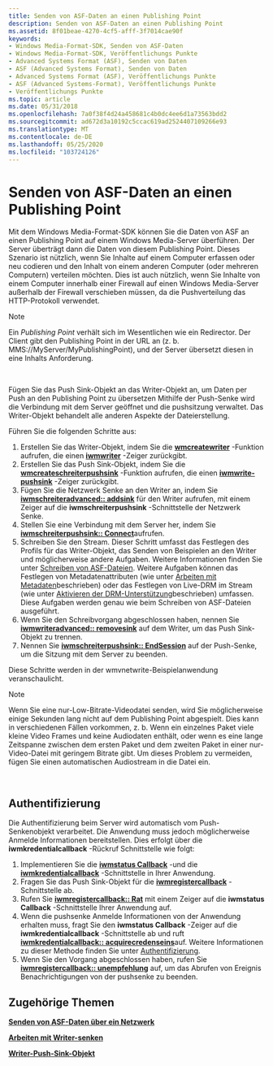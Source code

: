 ```yaml
---
title: Senden von ASF-Daten an einen Publishing Point
description: Senden von ASF-Daten an einen Publishing Point
ms.assetid: 8f01beae-4270-4cf5-afff-3f7014cae90f
keywords:
- Windows Media-Format-SDK, Senden von ASF-Daten
- Windows Media-Format-SDK, Veröffentlichungs Punkte
- Advanced Systems Format (ASF), Senden von Daten
- ASF (Advanced Systems Format), Senden von Daten
- Advanced Systems Format (ASF), Veröffentlichungs Punkte
- ASF (Advanced Systems-Format), Veröffentlichungs Punkte
- Veröffentlichungs Punkte
ms.topic: article
ms.date: 05/31/2018
ms.openlocfilehash: 7a0f38f4d24a458681c4b0dc4ee6d1a73563bdd2
ms.sourcegitcommit: ad672d3a10192c5ccac619ad2524407109266e93
ms.translationtype: MT
ms.contentlocale: de-DE
ms.lasthandoff: 05/25/2020
ms.locfileid: "103724126"
---
```

# <a name="sending-asf-data-to-a-publishing-point"></a>Senden von ASF-Daten an einen Publishing Point

Mit dem Windows Media-Format-SDK können Sie die Daten von ASF an einen Publishing Point auf einem Windows Media-Server überführen. Der Server überträgt dann die Daten von diesem Publishing Point. Dieses Szenario ist nützlich, wenn Sie Inhalte auf einem Computer erfassen oder neu codieren und den Inhalt von einem anderen Computer (oder mehreren Computern) verteilen möchten. Dies ist auch nützlich, wenn Sie Inhalte von einem Computer innerhalb einer Firewall auf einen Windows Media-Server außerhalb der Firewall verschieben müssen, da die Pushverteilung das HTTP-Protokoll verwendet.

> [!Note]  
> Ein *Publishing Point* verhält sich im Wesentlichen wie ein Redirector. Der Client gibt den Publishing Point in der URL an (z. b. MMS://MyServer/MyPublishingPoint), und der Server übersetzt diesen in eine Inhalts Anforderung.

 

Fügen Sie das Push Sink-Objekt an das Writer-Objekt an, um Daten per Push an den Publishing Point zu übersetzen Mithilfe der Push-Senke wird die Verbindung mit dem Server geöffnet und die pushsitzung verwaltet. Das Writer-Objekt behandelt alle anderen Aspekte der Dateierstellung.

Führen Sie die folgenden Schritte aus:

1.  Erstellen Sie das Writer-Objekt, indem Sie die [**wmcreatewriter**](/previous-versions/windows/desktop/api/Wmsdkidl/nf-wmsdkidl-wmcreatewriter) -Funktion aufrufen, die einen [**iwmwriter**](/previous-versions/windows/desktop/api/wmsdkidl/nn-wmsdkidl-iwmwriter) -Zeiger zurückgibt.
2.  Erstellen Sie das Push Sink-Objekt, indem Sie die [**wmcreateschreiterpushsink**](/previous-versions/windows/desktop/api/wmsdkidl/nf-wmsdkidl-wmcreatewriterpushsink) -Funktion aufrufen, die einen [**iwmwrite-pushsink**](/previous-versions/windows/desktop/api/wmsdkidl/nn-wmsdkidl-iwmwriterpushsink) -Zeiger zurückgibt.
3.  Fügen Sie die Netzwerk Senke an den Writer an, indem Sie [**iwmschreiteradvanced:: addsink**](/previous-versions/windows/desktop/api/Wmsdkidl/nf-wmsdkidl-iwmwriteradvanced-addsink) für den Writer aufrufen, mit einem Zeiger auf die **iwmschreiterpushsink** -Schnittstelle der Netzwerk Senke.
4.  Stellen Sie eine Verbindung mit dem Server her, indem Sie [**iwmschreiterpushsink:: Connect**](/previous-versions/windows/desktop/api/Wmsdkidl/nf-wmsdkidl-iwmwriterpushsink-connect)aufrufen.
5.  Schreiben Sie den Stream. Dieser Schritt umfasst das Festlegen des Profils für das Writer-Objekt, das Senden von Beispielen an den Writer und möglicherweise andere Aufgaben. Weitere Informationen finden Sie unter [Schreiben von ASF-Dateien](writing-asf-files.md). Weitere Aufgaben können das Festlegen von Metadatenattributen (wie unter [Arbeiten mit Metadaten](working-with-metadata.md)beschrieben) oder das Festlegen von Live-DRM im Stream (wie unter [Aktivieren der DRM-Unterstützung](enabling-drm-support.md)beschrieben) umfassen. Diese Aufgaben werden genau wie beim Schreiben von ASF-Dateien ausgeführt.
6.  Wenn Sie den Schreibvorgang abgeschlossen haben, nennen Sie [**iwmwriteradvanced:: removesink**](/previous-versions/windows/desktop/api/Wmsdkidl/nf-wmsdkidl-iwmwriteradvanced-removesink) auf dem Writer, um das Push Sink-Objekt zu trennen.
7.  Nennen Sie [**iwmschreiterpushsink:: EndSession**](/previous-versions/windows/desktop/api/Wmsdkidl/nf-wmsdkidl-iwmwriterpushsink-endsession) auf der Push-Senke, um die Sitzung mit dem Server zu beenden.

Diese Schritte werden in der wmvnetwrite-Beispielanwendung veranschaulicht.

> [!Note]  
> Wenn Sie eine nur-Low-Bitrate-Videodatei senden, wird Sie möglicherweise einige Sekunden lang nicht auf dem Publishing Point abgespielt. Dies kann in verschiedenen Fällen vorkommen, z. b. Wenn ein einzelnes Paket viele kleine Video Frames und keine Audiodaten enthält, oder wenn es eine lange Zeitspanne zwischen dem ersten Paket und dem zweiten Paket in einer nur-Video-Datei mit geringem Bitrate gibt. Um dieses Problem zu vermeiden, fügen Sie einen automatischen Audiostream in die Datei ein.

 

## <a name="authentication"></a>Authentifizierung

Die Authentifizierung beim Server wird automatisch vom Push-Senkenobjekt verarbeitet. Die Anwendung muss jedoch möglicherweise Anmelde Informationen bereitstellen. Dies erfolgt über die **iwmkredentialcallback** -Rückruf Schnittstelle wie folgt:

1.  Implementieren Sie die [**iwmstatus Callback**](/previous-versions/windows/desktop/api/wmsdkidl/nn-wmsdkidl-iwmstatuscallback) -und die [**iwmkredentialcallback**](/previous-versions/windows/desktop/api/wmsdkidl/nn-wmsdkidl-iwmcredentialcallback) -Schnittstelle in Ihrer Anwendung.
2.  Fragen Sie das Push Sink-Objekt für die [**iwmregistercallback**](/previous-versions/windows/desktop/api/wmsdkidl/nn-wmsdkidl-iwmregistercallback) -Schnittstelle ab.
3.  Rufen Sie [**iwmregistercallback:: Rat**](/previous-versions/windows/desktop/api/Wmsdkidl/nf-wmsdkidl-iwmregistercallback-advise) mit einem Zeiger auf die **iwmstatus Callback** -Schnittstelle Ihrer Anwendung auf.
4.  Wenn die pushsenke Anmelde Informationen von der Anwendung erhalten muss, fragt Sie den **iwmstatus Callback** -Zeiger auf die **iwmkredentialcallback** -Schnittstelle ab und ruft [**iwmkredentialcallback:: acquirecredenseins**](/previous-versions/windows/desktop/api/Wmsdkidl/nf-wmsdkidl-iwmcredentialcallback-acquirecredentials)auf. Weitere Informationen zu dieser Methode finden Sie unter [Authentifizierung](authentication.md).
5.  Wenn Sie den Vorgang abgeschlossen haben, rufen Sie [**iwmregistercallback:: unempfehlung**](/previous-versions/windows/desktop/api/Wmsdkidl/nf-wmsdkidl-iwmregistercallback-unadvise) auf, um das Abrufen von Ereignis Benachrichtigungen von der pushsenke zu beenden.

## <a name="related-topics"></a>Zugehörige Themen

<dl> <dt>

[**Senden von ASF-Daten über ein Netzwerk**](sending-asf-data-over-a-network.md)
</dt> <dt>

[**Arbeiten mit Writer-senken**](working-with-writer-sinks.md)
</dt> <dt>

[**Writer-Push-Sink-Objekt**](writer-push-sink-object.md)
</dt> </dl>

 

 





